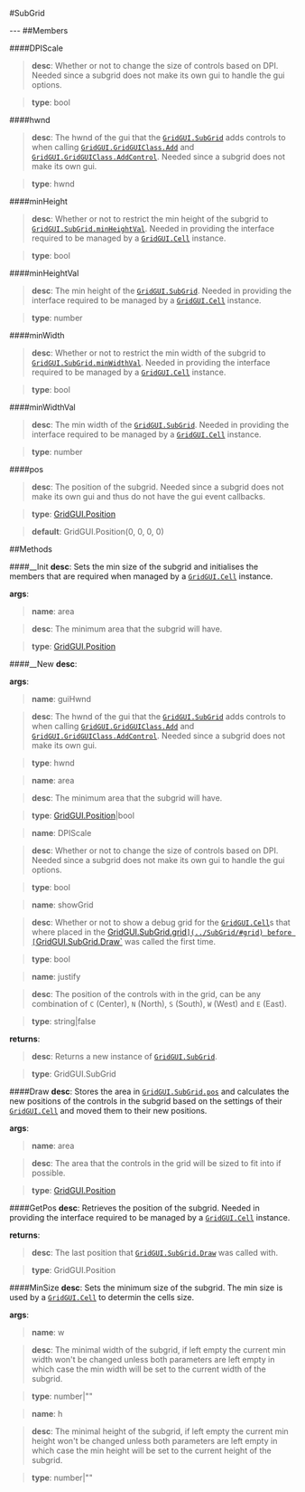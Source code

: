 #SubGrid
<figure markdown="1">

</figure>
---
##Members

####DPIScale

> **desc**: Whether or not to change the size of controls based on DPI. Needed since a subgrid does not make its own gui to handle the gui options.

> **type**: bool

####hwnd

> **desc**: The hwnd of the gui that the [`GridGUI.SubGrid`](../SubGrid/) adds controls to when calling [`GridGUI.GridGUIClass.Add`](../GridGUIClass/#add) and [`GridGUI.GridGUIClass.AddControl`](../GridGUIClass/#addcontrol). Needed since a subgrid does not make its own gui.

> **type**: hwnd

####minHeight

> **desc**: Whether or not to restrict the min height of the subgrid to [`GridGUI.SubGrid.minHeightVal`](../SubGrid/#minheightval). Needed in providing the interface required to be managed by a [`GridGUI.Cell`](../Cell/) instance.

> **type**: bool

####minHeightVal

> **desc**: The min height of the [`GridGUI.SubGrid`](../SubGrid/). Needed in providing the interface required to be managed by a [`GridGUI.Cell`](../Cell/) instance.

> **type**: number

####minWidth

> **desc**: Whether or not to restrict the min width of the subgrid to [`GridGUI.SubGrid.minWidthVal`](../SubGrid/#minwidthval). Needed in providing the interface required to be managed by a [`GridGUI.Cell`](../Cell/) instance.

> **type**: bool

####minWidthVal

> **desc**: The min width of the [`GridGUI.SubGrid`](../SubGrid/). Needed in providing the interface required to be managed by a [`GridGUI.Cell`](../Cell/) instance.

> **type**: number

####pos

> **desc**: The position of the subgrid. Needed since a subgrid does not make its own gui and thus do not have the gui event callbacks.

> **type**: [GridGUI.Position](../Position/)

> **default**: GridGUI.Position(0, 0, 0, 0)

##Methods

####__Init
**desc**: Sets the min size of the subgrid and initialises the members that are required when managed by a [`GridGUI.Cell`](../Cell/) instance.

**args**:

> **name**: area

> **desc**: The minimum area that the subgrid will have.

> **type**: [GridGUI.Position](../Position/)

####__New
**desc**: 

**args**:

> **name**: guiHwnd

> **desc**: The hwnd of the gui that the [`GridGUI.SubGrid`](../SubGrid/) adds controls to when calling [`GridGUI.GridGUIClass.Add`](../GridGUIClass/#add) and [`GridGUI.GridGUIClass.AddControl`](../GridGUIClass/#addcontrol). Needed since a subgrid does not make its own gui.

> **type**: hwnd

> **name**: area

> **desc**: The minimum area that the subgrid will have.

> **type**: [GridGUI.Position](../Position/)|bool

> **name**: DPIScale

> **desc**: Whether or not to change the size of controls based on DPI. Needed since a subgrid does not make its own gui to handle the gui options.

> **type**: bool

> **name**: showGrid

> **desc**: Whether or not to show a debug grid for the [`GridGUI.Cell`](../Cell/)s that where placed in the [GridGUI.SubGrid.grid`](../SubGrid/#grid) before [`GridGUI.SubGrid.Draw`](../SubGrid/#draw) was called the first time.

> **type**: bool

> **name**: justify

> **desc**: The position of the controls with in the grid, can be any combination of `C` (Center), `N` (North), `S` (South), `W` (West) and `E` (East).

> **type**: string|false

**returns**:

> **desc**: Returns a new instance of [`GridGUI.SubGrid`](../SubGrid/).

> **type**: GridGUI.SubGrid

####Draw
**desc**: Stores the area in [`GridGUI.SubGrid.pos`](../SubGrid/#pos) and calculates the new positions of the controls in the subgrid based on the settings of their [`GridGUI.Cell`](../Cell/) and moved them to their new positions.

**args**:

> **name**: area

> **desc**: The area that the controls in the grid will be sized to fit into if possible.

> **type**: [GridGUI.Position](../Position/)

####GetPos
**desc**: Retrieves the position of the subgrid. Needed in providing the interface required to be managed by a [`GridGUI.Cell`](../Cell/) instance.

**returns**:

> **desc**: The last position that [`GridGUI.SubGrid.Draw`](../SubGrid/#draw) was called with.

> **type**: GridGUI.Position

####MinSize
**desc**: Sets the minimum size of the subgrid. The min size is used by a [`GridGUI.Cell`](../Cell/) to determin the cells size.

**args**:

> **name**: w

> **desc**: The minimal width of the subgrid, if left empty the current min width won't be changed unless both parameters are left empty in which case the min width will be set to the current width of the subgrid.

> **type**: number|""

> **name**: h

> **desc**: The minimal height of the subgrid, if left empty the current min height won't be changed unless both parameters are left empty in which case the min height will be set to the current height of the subgrid.

> **type**: number|""

